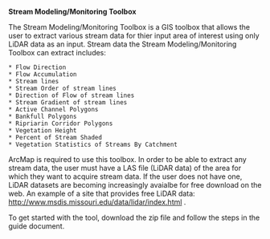 **Stream Modeling/Monitoring Toolbox**

The Stream Modeling/Monitoring Toolbox is a GIS toolbox that allows the user to extract various stream data for thier input area of interest using only LiDAR data as an input. Stream data the Stream Modeling/Monitoring Toolbox can extract includes:

    * Flow Direction
    * Flow Accumulation
    * Stream lines
    * Stream Order of stream lines
    * Direction of Flow of stream lines
    * Stream Gradient of stream lines
    * Active Channel Polygons
    * Bankfull Polygons
    * Ripriarin Corridor Polygons
    * Vegetation Height
    * Percent of Stream Shaded
    * Vegetation Statistics of Streams By Catchment
    
ArcMap is required to use this toolbox. In order to be able to extract any stream data, the user must have a LAS file (LiDAR data) of the area for which they want to acquire stream data. If the user does not have one, LiDAR datasets are becoming increasingly avaialbe for free download on the web. An example of a site that provides free LiDAR data: http://www.msdis.missouri.edu/data/lidar/index.html .

To get started with the tool, download the zip file and follow the steps in the guide document. 
